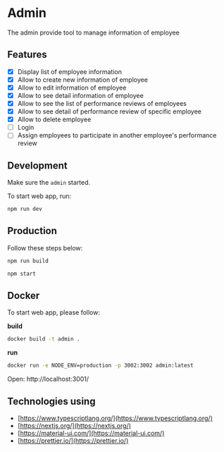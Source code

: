 # Admin

The admin provide tool to manage information of employee

## Features

- [x] Display list of employee information
- [x] Allow to create new information of employee
- [x] Allow to edit information of employee
- [x] Allow to see detail information of employee
- [x] Allow to see the list of performance reviews of employees
- [x] Allow to see detail of performance review of specific employee
- [x] Allow to delete employee
- [ ] Login
- [ ] Assign employees to participate in another employee's performance review

## Development

Make sure the `admin` started.

To start web app, run:

```bash
npm run dev
```

## Production

Follow these steps below:

```bash
npm run build
```

```bash
npm start
```

## Docker

To start web app, please follow:

**build**

```bash
docker build -t admin .
```

**run**

```bash
docker run -e NODE_ENV=production -p 3002:3002 admin:latest
```

Open: http://localhost:3001/

## Technologies using

- [https://www.typescriptlang.org/](https://www.typescriptlang.org/)
- [https://nextjs.org/](https://nextjs.org/)
- [https://material-ui.com/](https://material-ui.com/)
- [https://prettier.io/](https://prettier.io/)
